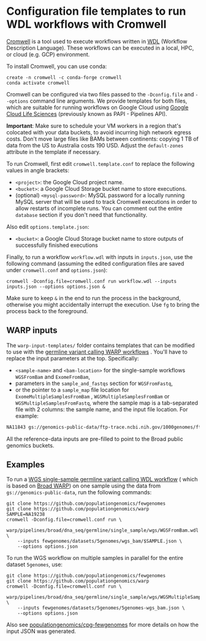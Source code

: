 # Configuration file templates to run WDL workflows with Cromwell

[Cromwell](https://cromwell.readthedocs.io/) is a tool used to execute workflows written
in [WDL](https://github.com/openwdl/wdl/blob/main/versions/1.0/SPEC.md)
(Workflow Description Language). These workflows can be executed in a local, HPC, or
cloud (e.g. GCP) environment.

To install Cromwell, you can use conda:

```
create -n cromwell -c conda-forge cromwell
conda activate cromwell
```

Cromwell can be configured via two files passed to the `-Dconfig.file` and `--options`
command line arguments. We provide templates for both files, which are suitable for
running workflows on Google Cloud using
[Google Cloud Life Sciences](https://cromwell.readthedocs.io/en/stable/tutorials/PipelinesApi101/)
(previously known as PAPI - Pipelines API).

**Important**: Make sure to schedule your VM workers in a region that's colocated with
your data buckets, to avoid incurring high network egress costs. Don't move large files
like BAMs between continents: copying 1 TB of data from the US to Australia costs 190
USD. Adjust the `default-zones`
attribute in the template if necessary.

To run Cromwell, first edit `cromwell.template.conf` to replace the following values in
angle brackets:

* `<project>`: the Google Cloud project name.
* `<bucket>`: a Google Cloud Storage bucket name to store executions.
* (optional) `<mysql-password>`: MySQL password for a locally running MySQL server that
  will be used to track Cromwell executions in order to allow restarts of incomplete
  runs. You can comment out the entire `database` section if you don't need that
  functionality.

Also edit `options.template.json`:

* `<bucket>`: a Google Cloud Storage bucket name to store outputs of successfully
  finished executions

Finally, to run a workflow `workflow.wdl` with inputs in `inputs.json`, use the
following command (assuming the edited configuration files are saved
under `cromwell.conf` and `options.json`):

```
cromwell -Dconfig.file=cromwell.conf run workflow.wdl --inputs inputs.json --options options.json &
```

Make sure to keep `&` in the end to run the process in the background, otherwise you
might accidentally interrupt the execution. Use `fg` to bring the process back to the
foreground.

## WARP inputs

The `warp-input-templates/` folder contains templates that can be modified to use with
the [germline variant calling WARP workflows](https://github.com/populationgenomics/warp/blob/master/pipelines/broad/dna_seq/germline/)
. You'll have to replace the input parameters at the top. Specifically:

* `<sample-name>` and `<bam-location>` for the single-sample workflows `WGSFromBam`
  and `ExomeFromBam`,
* parameters in the `sample_and_fastqs` section for `WGSFromFastq`,
* or the pointer to a `sample_map` file location for `ExomeMultipleSamplesFromBam`
  , `WGSMultipleSamplesFromBam` or `WGSMultipleSamplesFromFastq`, where the sample map
  is a tab-separated file with 2 columns: the sample name, and the input file location.
  For example:

```bash
NA11843	gs://genomics-public-data/ftp-trace.ncbi.nih.gov/1000genomes/ftp/phase3/data/NA11843/alignment/NA11843.mapped.ILLUMINA.bwa.CEU.low_coverage.20120522.bam
```

All the reference-data inputs are pre-filled to point to the Broad public genomics
buckets.


## Examples

To run
a [WGS single-sample germline variant calling WDL workflow](https://github.com/populationgenomics/warp/blob/start_from_mapped_bam/pipelines/broad/dna_seq/germline/single_sample/) (
which is based on [Broad WARP](https://github.com/broadinstitute/warp/)) on one sample
using the data from `gs://genomics-public-data`, run the following commands:

```
git clone https://github.com/populationgenomics/fewgenomes
git clone https://github.com/populationgenomics/warp
SAMPLE=NA19238
cromwell -Dconfig.file=cromwell.conf run \
    warp/pipelines/broad/dna_seq/germline/single_sample/wgs/WGSFromBam.wdl \ 
    --inputs fewgenomes/datasets/5genomes/wgs_bam/$SAMPLE.json \
    --options options.json
```

To run the WGS workflow on multiple samples in parallel for the entire dataset 
`5genomes`, use:

```
git clone https://github.com/populationgenomics/fewgenomes
git clone https://github.com/populationgenomics/warp
cromwell -Dconfig.file=cromwell.conf run \
    warp/pipelines/broad/dna_seq/germline/single_sample/wgs/WGSMultipleSamplesFromBam.wdl \ 
    --inputs fewgenomes/datasets/5genomes/5genomes-wgs_bam.json \
    --options options.json
```

Also
see [populationgenomics/cpg-fewgenomes](https://github.com/populationgenomics/fewgenomes)
for more details on how the input JSON was generated.
